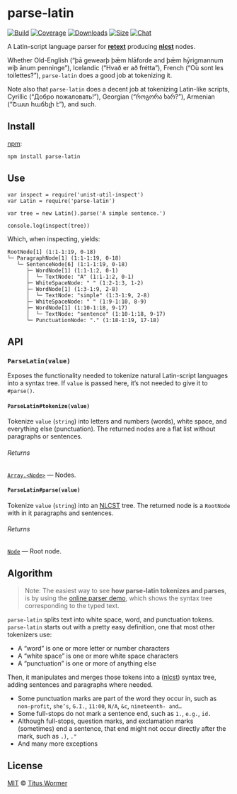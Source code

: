 parse-latin
===========

[![Build](https://img.shields.io/travis/wooorm/parse-latin.svg)](https://travis-ci.org/wooorm/parse-latin) [![Coverage](https://img.shields.io/codecov/c/github/wooorm/parse-latin.svg)](https://codecov.io/github/wooorm/parse-latin) [![Downloads](https://img.shields.io/npm/dm/parse-latin.svg)](https://www.npmjs.com/package/parse-latin) [![Size](https://img.shields.io/bundlephobia/minzip/parse-latin.svg)](https://bundlephobia.com/result?p=parse-latin) [![Chat](https://img.shields.io/badge/join%20the%20community-on%20spectrum-7b16ff.svg)](https://spectrum.chat/unified/retext)

A Latin-script language parser for [**retext**](https://github.com/retextjs/retext) producing **[nlcst](https://github.com/syntax-tree/nlcst)** nodes.

Whether Old-English (“þā gewearþ þǣm hlāforde and þǣm hȳrigmannum wiþ ānum penninge”), Icelandic (“Hvað er að frétta”), French (“Où sont les toilettes?”), `parse-latin` does a good job at tokenizing it.

Note also that `parse-latin` does a decent job at tokenizing Latin-like scripts, Cyrillic (“Добро пожаловать!”), Georgian (“როგორა ხარ?”), Armenian (“Շատ հաճելի է”), and such.

Install
-------

[npm](https://docs.npmjs.com/cli/install):

    npm install parse-latin

Use
---

    var inspect = require('unist-util-inspect')
    var Latin = require('parse-latin')

    var tree = new Latin().parse('A simple sentence.')

    console.log(inspect(tree))

Which, when inspecting, yields:

    RootNode[1] (1:1-1:19, 0-18)
    └─ ParagraphNode[1] (1:1-1:19, 0-18)
       └─ SentenceNode[6] (1:1-1:19, 0-18)
          ├─ WordNode[1] (1:1-1:2, 0-1)
          │  └─ TextNode: "A" (1:1-1:2, 0-1)
          ├─ WhiteSpaceNode: " " (1:2-1:3, 1-2)
          ├─ WordNode[1] (1:3-1:9, 2-8)
          │  └─ TextNode: "simple" (1:3-1:9, 2-8)
          ├─ WhiteSpaceNode: " " (1:9-1:10, 8-9)
          ├─ WordNode[1] (1:10-1:18, 9-17)
          │  └─ TextNode: "sentence" (1:10-1:18, 9-17)
          └─ PunctuationNode: "." (1:18-1:19, 17-18)

API
---

### `ParseLatin(value)`

Exposes the functionality needed to tokenize natural Latin-script languages into a syntax tree. If `value` is passed here, it’s not needed to give it to `#parse()`.

#### `ParseLatin#tokenize(value)`

Tokenize `value` (`string`) into letters and numbers (words), white space, and everything else (punctuation). The returned nodes are a flat list without paragraphs or sentences.

###### Returns

[`Array.<Node>`](https://github.com/syntax-tree/nlcst) — Nodes.

#### `ParseLatin#parse(value)`

Tokenize `value` (`string`) into an [NLCST](https://github.com/syntax-tree/nlcst) tree. The returned node is a `RootNode` with in it paragraphs and sentences.

###### Returns

[`Node`](https://github.com/syntax-tree/nlcst) — Root node.

Algorithm
---------

> Note: The easiest way to see **how parse-latin tokenizes and parses**, is by using the [online parser demo](https://wooorm.com/parse-latin/), which shows the syntax tree corresponding to the typed text.

`parse-latin` splits text into white space, word, and punctuation tokens. `parse-latin` starts out with a pretty easy definition, one that most other tokenizers use:

-   A “word” is one or more letter or number characters
-   A “white space” is one or more white space characters
-   A “punctuation” is one or more of anything else

Then, it manipulates and merges those tokens into a ([nlcst](https://github.com/syntax-tree/nlcst)) syntax tree, adding sentences and paragraphs where needed.

-   Some punctuation marks are part of the word they occur in, such as `non-profit`, `she’s`, `G.I.`, `11:00`, `N/A`, `&c`, `nineteenth- and…`
-   Some full-stops do not mark a sentence end, such as `1.`, `e.g.`, `id.`
-   Although full-stops, question marks, and exclamation marks (sometimes) end a sentence, that end might not occur directly after the mark, such as `.)`, `."`
-   And many more exceptions

License
-------

[MIT](license) © [Titus Wormer](https://wooorm.com)
